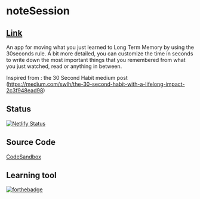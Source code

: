 # noteSession

## [Link](https://notesession.netlify.com/)

An app for moving what you just learned to Long Term Memory by using the 30seconds rule. A bit more detailed, you can customize the time in seconds to write down the most important things that you remembered from what you just watched, read or anything in between.

Inspired from : the 30 Second Habit medium post (https://medium.com/swlh/the-30-second-habit-with-a-lifelong-impact-2c3f948ead98)

## Status

[![Netlify Status](https://api.netlify.com/api/v1/badges/07d7678c-06e9-40ae-a175-72303609a0d0/deploy-status)](https://app.netlify.com/sites/notesession/deploys)

## Source Code
[CodeSandbox](https://codesandbox.io/s/github/xkrromania/noteSession)

## Learning tool
[![forthebadge](https://forthebadge.com/images/badges/made-with-javascript.svg)](https://forthebadge.com)
